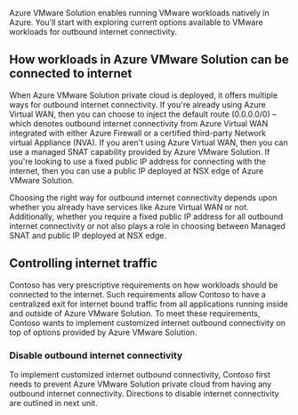 ﻿Azure VMware Solution enables running VMware workloads natively in Azure. You'll start with exploring current options available to VMware workloads for outbound internet connectivity.

## How workloads in Azure VMware Solution can be connected to internet

When Azure VMware Solution private cloud is deployed, it offers multiple ways for outbound internet connectivity. If you're already using Azure Virtual WAN, then you can choose to inject the default route (0.0.0.0/0) – which denotes outbound internet connectivity from Azure Virtual WAN integrated with either Azure Firewall or a certified third-party Network virtual Appliance (NVA). If you aren't using Azure Virtual WAN, then you can use a managed SNAT capability provided by Azure VMware Solution. If you're looking to use a fixed public IP address for connecting with the internet, then you can use a public IP deployed at NSX edge of Azure VMware Solution.

Choosing the right way for outbound internet connectivity depends upon whether you already have services like Azure Virtual WAN or not. Additionally, whether you require a fixed public IP address for all outbound internet connectivity or not also plays a role in choosing between Managed SNAT and public IP deployed at NSX edge.

## Controlling internet traffic

Contoso has very prescriptive requirements on how workloads should be connected to the internet. Such requirements allow Contoso to have a centralized exit for internet bound traffic from all applications running inside and outside of Azure VMware Solution.  To meet these requirements, Contoso wants to implement customized internet outbound connectivity on top of options provided by Azure VMware Solution.

### Disable outbound internet connectivity

To implement customized internet outbound connectivity, Contoso first needs to prevent Azure VMware Solution private cloud from having any outbound internet connectivity. Directions to disable internet connectivity are outlined in next unit.
